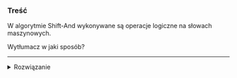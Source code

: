 ### Treść
W algorytmie Shift-And wykonywane są operacje logiczne na słowach maszynowych. 

Wytłumacz w jaki sposób?

------
<details><summary>Rozwiązanie</summary>
<p>
    
